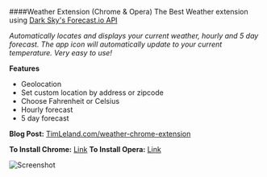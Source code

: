 ####Weather Extension (Chrome & Opera)
The Best Weather extension using [Dark Sky's Forecast.io API](https://developer.forecast.io/)

*Automatically locates and displays your current weather, hourly and 5 day forecast. The app icon will automatically update to your current temperature. Very easy to use!*

**Features**
 * Geolocation
 * Set custom location by address or zipcode
 * Choose Fahrenheit or Celsius
 * Hourly forecast 
 * 5 day forecast

**Blog Post:** [TimLeland.com/weather-chrome-extension](http://timleland.com/weather-chrome-extension/)

**To Install Chrome:** [Link](https://chrome.google.com/webstore/detail/weather/iolcbmjhmpdheggkocibajddahbeiglb)
**To Install Opera:** [Link](https://addons.opera.com/en/extensions/details/weather-2/?display=en)

![Screenshot](https://lh3.googleusercontent.com/KaaSDZKkbbxdgI8FhKGo0Wlh8pTI29cpKVWV2JX36B8mKvAg5Xox9WCx6lmfRmn2k4KsEekrgw=s1280-h800-e365-rw)
